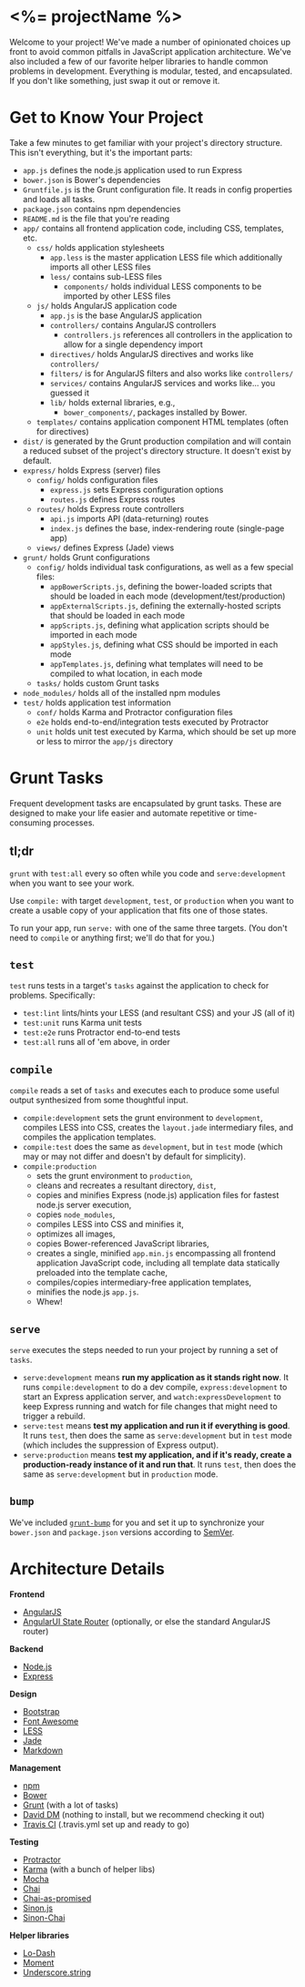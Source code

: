 # <%= projectName %>

Welcome to your project! We've made a number of opinionated choices up front to avoid common pitfalls in JavaScript
application architecture. We've also included a few of our favorite helper libraries to handle common problems
in development. Everything is modular, tested, and encapsulated. If you don't like something, just swap it out or
remove it.

# Get to Know Your Project

Take a few minutes to get familiar with your project's directory structure. This isn't everything, but it's the
important parts:

* `app.js` defines the node.js application used to run Express
* `bower.json` is Bower's dependencies
* `Gruntfile.js` is the Grunt configuration file. It reads in config properties and loads all tasks.
* `package.json` contains npm dependencies
* `README.md` is the file that you're reading
* `app/` contains all frontend application code, including CSS, templates, etc.
	* `css/` holds application stylesheets
		* `app.less` is the master application LESS file which additionally imports all other LESS files
		* `less/` contains sub-LESS files
			* `components/` holds individual LESS components to be imported by other LESS files
	* `js/` holds AngularJS application code
		* `app.js` is the base AngularJS application
		* `controllers/` contains AngularJS controllers
			* `controllers.js` references all controllers in the application to allow for a single dependency import
		* `directives/` holds AngularJS directives and works like `controllers/`
		* `filters/` is for AngularJS filters and also works like `controllers/`
		* `services/` contains AngularJS services and works like... you guessed it
		* `lib/` holds external libraries, e.g.,
			* `bower_components/`, packages installed by Bower.
	* `templates/` contains application component HTML templates (often for directives)
* `dist/` is generated by the Grunt production compilation and will contain a reduced subset of the project's
directory structure. It doesn't exist by default.
* `express/` holds Express (server) files
	* `config/` holds configuration files
		* `express.js` sets Express configuration options
		* `routes.js` defines Express routes
	* `routes/` holds Express route controllers
		* `api.js` imports API (data-returning) routes
		* `index.js` defines the base, index-rendering route (single-page app)
	* `views/` defines Express (Jade) views
* `grunt/` holds Grunt configurations
	* `config/` holds individual task configurations, as well as a few special files:
		* `appBowerScripts.js`, defining the bower-loaded scripts that should be loaded in each mode (development/test/production)
		* `appExternalScripts.js`, defining the externally-hosted scripts that should be loaded in each mode
		* `appScripts.js`, defining what application scripts should be imported in each mode
		* `appStyles.js`, defining what CSS should be imported in each mode
		* `appTemplates.js`, defining what templates will need to be compiled to what location, in each mode
	* `tasks/` holds custom Grunt tasks
* `node_modules/` holds all of the installed npm modules
* `test/` holds application test information
	* `conf/` holds Karma and Protractor configuration files
	* `e2e` holds end-to-end/integration tests executed by Protractor
	* `unit` holds unit test executed by Karma, which should be set up more or less to mirror the `app/js` directory

# Grunt Tasks

Frequent development tasks are encapsulated by grunt tasks. These are designed to make your life easier and automate
repetitive or time-consuming processes.

## tl;dr

`grunt` with `test:all` every so often while you code and `serve:development` when you want to see your work.

Use `compile:` with target `development`, `test`, or `production` when you want to create a usable copy of your
application that fits one of those states.

To run your app, run `serve:` with one of the same three targets. (You don't need to `compile` or anything first;
we'll do that for you.)

## `test`

`test` runs tests in a target's `tasks` against the application to check for problems. Specifically:

* `test:lint` lints/hints your LESS (and resultant CSS) and your JS (all of it)
* `test:unit` runs Karma unit tests
* `test:e2e` runs Protractor end-to-end tests
* `test:all` runs all of 'em above, in order

## `compile`

`compile` reads a set of `tasks` and executes each to produce some useful output synthesized from some thoughtful input.

* `compile:development` sets the grunt environment to `development`, compiles LESS into CSS, creates the
`layout.jade` intermediary files, and compiles the application templates.
* `compile:test` does the same as `development`, but in `test` mode (which may or may not differ and doesn't
by default for simplicity).
* `compile:production`
	* sets the grunt environment to `production`,
	* cleans and recreates a resultant directory, `dist`,
	* copies and minifies Express (node.js) application files for fastest node.js server execution,
	* copies `node_modules`,
	* compiles LESS into CSS and minifies it,
	* optimizes all images,
	* copies Bower-referenced JavaScript libraries,
	* creates a single, minified `app.min.js` encompassing all frontend application JavaScript code, including all
	template data statically preloaded into the template cache,
	* compiles/copies intermediary-free application templates,
	* minifies the node.js `app.js`.
	* Whew!

## `serve`

`serve` executes the steps needed to run your project by running a set of `tasks`.

* `serve:development` means **run my application as it stands right now**. It runs `compile:development` to do a dev
compile, `express:development` to start an Express application server, and `watch:expressDevelopment` to keep Express
running and watch for file changes that might need to trigger a rebuild.
* `serve:test` means **test my application and run it if everything is good**. It runs `test`, then does the same as
`serve:development` but in `test` mode (which includes the suppression of Express output).
* `serve:production` means **test my application, and if it's ready, create a production-ready instance of it
 and run that**. It runs `test`, then does the same as `serve:development` but in `production` mode.

## `bump`

We've included [`grunt-bump`](https://github.com/vojtajina/grunt-bump) for you and set it up to synchronize your
`bower.json` and `package.json` versions according to [SemVer](http://semver.org/).

# Architecture Details

**Frontend**

* [AngularJS](http://angularjs.org/)
* [AngularUI State Router](https://github.com/angular-ui/ui-router) (optionally, or else the standard AngularJS router)

**Backend**

* [Node.js](http://nodejs.org/)
* [Express](http://expressjs.com/)

**Design**

* [Bootstrap](http://getbootstrap.com/)
* [Font Awesome](http://fortawesome.github.io/Font-Awesome/)
* [LESS](http://lesscss.org/)
* [Jade](http://jade-lang.com/)
* [Markdown](http://daringfireball.net/projects/markdown/)

**Management**

* [npm](https://www.npmjs.org/)
* [Bower](http://bower.io/)
* [Grunt](http://gruntjs.com/) (with a lot of tasks)
* [David DM](https://david-dm.org/) (nothing to install, but we recommend checking it out)
* [Travis CI](https://travis-ci.org/) (.travis.yml set up and ready to go)

**Testing**

* [Protractor](https://github.com/angular/protractor)
* [Karma](http://karma-runner.github.io/) (with a bunch of helper libs)
* [Mocha](http://visionmedia.github.io/mocha/)
* [Chai](http://chaijs.com/)
* [Chai-as-promised](http://chaijs.com/plugins/chai-as-promised)
* [Sinon.js](http://sinonjs.org/)
* [Sinon-Chai](http://chaijs.com/plugins/sinon-chai)

**Helper libraries**

* [Lo-Dash](http://lodash.com/)
* [Moment](http://momentjs.com)
* [Underscore.string](https://epeli.github.io/underscore.string/)